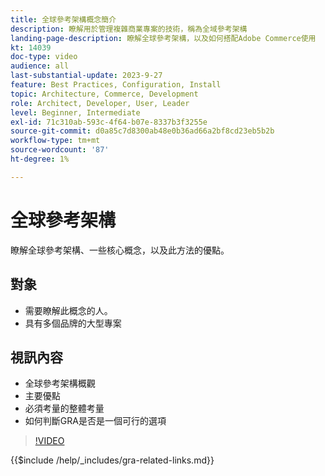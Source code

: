 ```yaml
---
title: 全球參考架構概念簡介
description: 瞭解用於管理複雜商業專案的技術，稱為全域參考架構
landing-page-description: 瞭解全球參考架構，以及如何搭配Adobe Commerce使用
kt: 14039
doc-type: video
audience: all
last-substantial-update: 2023-9-27
feature: Best Practices, Configuration, Install
topic: Architecture, Commerce, Development
role: Architect, Developer, User, Leader
level: Beginner, Intermediate
exl-id: 71c310ab-593c-4f64-b07e-8337b3f3255e
source-git-commit: d0a85c7d8300ab48e0b36ad66a2bf8cd23eb5b2b
workflow-type: tm+mt
source-wordcount: '87'
ht-degree: 1%

---
```


# 全球參考架構

瞭解全球參考架構、一些核心概念，以及此方法的優點。

## 對象

* 需要瞭解此概念的人。
* 具有多個品牌的大型專案

## 視訊內容

* 全球參考架構概觀
* 主要優點
* 必須考量的整體考量
* 如何判斷GRA是否是一個可行的選項

>[!VIDEO](https://video.tv.adobe.com/v/3424597?learn=on)

{{$include /help/_includes/gra-related-links.md}}
